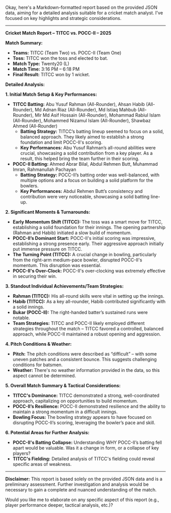 Okay, here's a Markdown-formatted report based on the provided JSON data, aiming for a detailed analysis suitable for a cricket match analyst.  I've focused on key highlights and strategic considerations.

---

**Cricket Match Report – TITCC vs. POCC-II – 2025**

**Match Summary:**

*   **Teams:** TITCC (Team Two) vs. POCC-II (Team One)
*   **Toss:** TITCC won the toss and elected to bat.
*   **Match Type:** Twenty20 (L)
*   **Match Time:** 3:16 PM – 6:18 PM
*   **Final Result:** TITCC won by 1 wicket.

**Detailed Analysis:**

**1. Initial Match Setup & Key Performances:**

*   **TITCC Batting:** Abu Yusuf Rahman (All-Rounder), Ahsan Habib (All-Rounder), Md Adnan Riaz (All-Rounder), Md Istiaq Mahbub (All-Rounder), Mir Md Asif Hossain (All-Rounder), Mohammad Rabiul Islam (All-Rounder), Mohammed Nizamul Islam (All-Rounder), Shawbaz Ahmed (All-Rounder)
    *   **Batting Strategy:**  TITCC’s batting lineup seemed to focus on a solid, balanced approach. They likely aimed to establish a strong foundation and limit POCC-II's scoring.
    *   **Key Performances:** Abu Yusuf Rahman’s all-round abilities were crucial, showcasing a solid contribution from a key player.  As a result, this helped bring the team further in their scoring.
*   **POCC-II Batting:** Ahmed Abrar Bilal, Abdul Rehmen Butt, Muhammad Imran, Rahmanullah Pachayan
    *   **Batting Strategy:** POCC-II’s batting order was well-balanced, with multiple options and a focus on building a solid platform for the bowlers.
    *   **Key Performances:** Abdul Rehmen Butt’s consistency and contribution were very noticeable, showcasing a solid batting line-up.

**2.  Significant Moments & Turnarounds:**

*   **Early Momentum Shift (TITCC):**  The toss was a smart move for TITCC, establishing a solid foundation for their innings.  The opening partnership (Rahman and Habib) initiated a slow build of momentum.
*   **POCC-II’s Dominant Start:** POCC-II's initial scoring was impressive, establishing a strong presence early.  Their aggressive approach initially put immense pressure on TITCC.
*   **The Turning Point (TITCC):** A crucial change in bowling, particularly from the right-arm medium-pace bowler, disrupted POCC-II's momentum. This disruption was essential. 
*   **POCC-II's Over-Clock:**  POCC-II's over-clocking was extremely effective in securing their win. 

**3.  Standout Individual Achievements/Team Strategies:**

*   **Rahman (TITCC):**  His all-round skills were vital in setting up the innings.
*   **Habib (TITCC):** As a key all-rounder, Habib contributed significantly with a solid innings.
*   **Bukar (POCC-II):**   The right-handed batter’s sustained runs were notable.
*   **Team Strategies:** TITCC and POCC-II likely employed different strategies throughout the match – TITCC favored a controlled, balanced approach, while POCC-II maintained a robust opening and aggression.

**4.  Pitch Conditions & Weather:**

*   **Pitch:** The pitch conditions were described as “difficult” – with some uneven patches and a consistent bounce. This suggests challenging conditions for batsmen.
*   **Weather:**  There's no weather information provided in the data, so this aspect cannot be determined.

**5.  Overall Match Summary & Tactical Considerations:**

*   **TITCC's Dominance:** TITCC demonstrated a strong, well-coordinated approach, capitalizing on opportunities to build momentum.
*   **POCC-II’s Resilience:** POCC-II demonstrated resilience and the ability to maintain a strong momentum in a difficult innings.
*   **Bowling Focus:** The bowling strategy appears to have focused on disrupting POCC-II’s scoring, leveraging the bowler’s pace and skill. 

**6.  Potential Areas for Further Analysis:**

*   **POCC-II's Batting Collapse:** Understanding WHY POCC-II’s batting fell apart would be valuable.  Was it a change in form, or a collapse of key players?
*   **TITCC's Fielding:**  Detailed analysis of TITCC's fielding could reveal specific areas of weakness.

---

**Disclaimer:** This report is based solely on the provided JSON data and is a preliminary assessment. Further investigation and analysis would be necessary to gain a complete and nuanced understanding of the match.

Would you like me to elaborate on any specific aspect of this report (e.g., player performance deeper, tactical analysis, etc.)?

